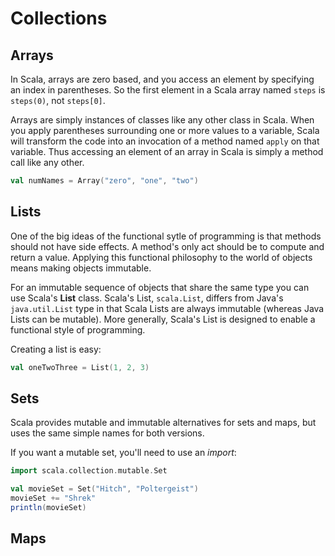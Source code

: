 # Collections

## Arrays

In Scala, arrays are zero based, and you access an element by specifying an index in parentheses.
So the first element in a Scala array named `steps` is `steps(0)`, not `steps[0]`.

Arrays are simply instances of classes like any other class in Scala.
When you apply parentheses surrounding one or more values to a variable, Scala will transform the code into an invocation of a method named `apply` on that variable.
Thus accessing an element of an array in Scala is simply a method call like any other.
```scala
val numNames = Array("zero", "one", "two")
```

## Lists

One of the big ideas of the functional sytle of programming is that methods should not have side effects.
A method's only act should be to compute and return a value.
Applying this functional philosophy to the world of objects means making objects immutable.

For an immutable sequence of objects that share the same type you can use Scala's **List** class.
Scala's List, `scala.List`, differs from Java's `java.util.List` type in that Scala Lists are always immutable (whereas Java Lists can be mutable).
More generally, Scala's List is designed to enable a functional style of programming.

Creating a list is easy:
```scala
val oneTwoThree = List(1, 2, 3)
```

## Sets

Scala provides mutable and immutable alternatives for sets and maps, but uses the same simple names for both versions.

If you want a mutable set, you'll need to use an *import*:
```scala
import scala.collection.mutable.Set

val movieSet = Set("Hitch", "Poltergeist")
movieSet += "Shrek"
println(movieSet)
```

## Maps

